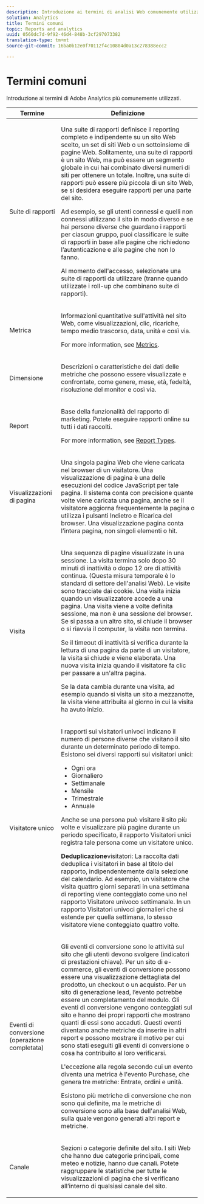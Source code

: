 ```yaml
---
description: Introduzione ai termini di analisi Web comunemente utilizzati nei rapporti di marketing.
solution: Analytics
title: Termini comuni
topic: Reports and analytics
uuid: 0560dc7d-9f92-46d4-848b-3cf297073382
translation-type: tm+mt
source-git-commit: 16ba0b12e0f70112f4c10804d0a13c278388ecc2

---
```



# Termini comuni

Introduzione ai termini di Adobe Analytics più comunemente utilizzati.

<table id="table_58F5D292485F45F9902B372E4E1E3103"> 
 <thead> 
  <tr> 
   <th colname="col1" class="entry"> Termine </th> 
   <th colname="col2" class="entry"> Definizione </th> 
  </tr> 
 </thead>
 <tbody> 
  <tr> 
   <td colname="col1"> <p> Suite di rapporti </p> </td> 
   <td colname="col2"> <p>Una suite di rapporti definisce il reporting completo e indipendente su un sito Web scelto, un set di siti Web o un sottoinsieme di pagine Web. Solitamente, una suite di rapporti è un sito Web, ma può essere un segmento globale in cui hai combinato diversi numeri di siti per ottenere un totale. Inoltre, una suite di rapporti può essere più piccola di un sito Web, se si desidera eseguire rapporti per una parte del sito. </p> <p>Ad esempio, se gli utenti connessi e quelli non connessi utilizzano il sito in modo diverso e se hai persone diverse che guardano i rapporti per ciascun gruppo, puoi classificare le suite di rapporti in base alle pagine che richiedono l’autenticazione e alle pagine che non lo fanno. </p> <p>Al momento dell'accesso, selezionate una suite di rapporti da utilizzare (tranne quando utilizzate i roll-up che combinano suite di rapporti). </p> </td> 
  </tr> 
  <tr> 
   <td> <p>Metrica </p> </td> 
   <td> <p>Informazioni quantitative sull'attività nel sito Web, come visualizzazioni, clic, ricariche, tempo medio trascorso, data, unità e così via. </p> <p>For more information, see <a href="/help/analyze/reports-analytics/metrics.md">Metrics</a>. </p> </td> 
  </tr> 
  <tr> 
   <td> <p> Dimensione </p> </td> 
   <td> <p>Descrizioni o caratteristiche dei dati delle metriche che possono essere visualizzate e confrontate, come genere, mese, età, fedeltà, risoluzione del monitor e così via. </p> </td> 
  </tr> 
  <tr> 
   <td> <p> Report </p> </td> 
   <td> <p>Base della funzionalità del rapporto di marketing. Potete eseguire rapporti online su tutti i dati raccolti. </p> <p>For more information, see <a href="/help/analyze/reports-analytics/reports.md"> Report Types</a>. </p> </td> 
  </tr> 
  <tr> 
   <td> <p> Visualizzazioni di pagina </p> </td> 
   <td> <p>Una singola pagina Web che viene caricata nel browser di un visitatore. Una visualizzazione di pagina è una delle esecuzioni del codice JavaScript per tale pagina. Il sistema conta con precisione quante volte viene caricata una pagina, anche se il visitatore aggiorna frequentemente la pagina o utilizza i pulsanti <span class="uicontrol"> Indietro</span> e <span class="uicontrol"> Ricarica</span> del browser. Una visualizzazione pagina conta l’intera pagina, non singoli elementi o hit. </p> </td> 
  </tr> 
  <tr> 
   <td> <p>Visita </p> </td> 
   <td> <p>Una sequenza di pagine visualizzate in una sessione. La visita termina solo dopo 30 minuti di inattività o dopo 12 ore di attività continua. (Questa misura temporale è lo standard di settore dell'analisi Web). Le visite sono tracciate dai cookie. Una visita inizia quando un visualizzatore accede a una pagina. Una visita viene a volte definita <span class="term"> sessione</span>, ma non è una sessione del browser. Se si passa a un altro sito, si chiude il browser o si riavvia il computer, la visita non termina. </p> <p> Se il timeout di inattività si verifica durante la lettura di una pagina da parte di un visitatore, la visita si chiude e viene elaborata. Una nuova visita inizia quando il visitatore fa clic per passare a un'altra pagina. </p> <p>Se la data cambia durante una visita, ad esempio quando si visita un sito a mezzanotte, la visita viene attribuita al giorno in cui la visita ha avuto inizio. </p> </td> 
  </tr> 
  <tr> 
   <td> <p> Visitatore unico </p> </td> 
   <td> <p>I rapporti sui visitatori univoci indicano il numero di persone diverse che visitano il sito durante un determinato periodo di tempo. Esistono sei diversi rapporti sui visitatori unici: </p> 
    <ul id="ul_863B8DE8B9E74DE4A93C2C2931EEFB6D"> 
     <li id="li_21C835B71EF64B4DA821B674416C8B85">Ogni ora </li> 
     <li id="li_36A498AE7D7A455C8DEB3AA0F025B597">Giornaliero </li> 
     <li id="li_30F26F8DAC664E1FA823B7BDDB7B0F8B">Settimanale </li> 
     <li id="li_09263F6B1E114A8DB477793B560A0417">Mensile </li> 
     <li id="li_A0B2CA3D44564045B02B55AF6E392F76">Trimestrale </li> 
     <li id="li_296BC5B02921460690F35128B1192800">Annuale </li> 
    </ul> <p>Anche se una persona può visitare il sito più volte e visualizzare più pagine durante un periodo specificato, il rapporto Visitatori unici registra tale persona come un visitatore unico. </p> <p> <b>Deduplicazione</b>visitatori: La raccolta dati deduplica i visitatori in base al titolo del rapporto, indipendentemente dalla selezione del calendario. Ad esempio, un visitatore che visita quattro giorni separati in una settimana di reporting viene conteggiato come uno nel rapporto <span class="wintitle"></span>Visitatore univoco settimanale. In un rapporto <span class="wintitle"></span> Visitatori univoci giornalieri che si estende per quella settimana, lo stesso visitatore viene conteggiato quattro volte. </p> </td> 
  </tr> 
  <tr> 
   <td> <p>Eventi di conversione (operazione completata) </p> </td> 
   <td> <p>Gli eventi di conversione sono le attività sul sito che gli utenti devono svolgere (indicatori di prestazioni chiave). Per un sito di e-commerce, gli eventi di conversione possono essere una visualizzazione dettagliata del prodotto, un checkout o un acquisto. Per un sito di generazione lead, l’evento potrebbe essere un completamento del modulo. Gli eventi di conversione vengono conteggiati sul sito e hanno dei propri rapporti che mostrano quanti di essi sono accaduti. Questi eventi diventano anche metriche da inserire in altri report e possono mostrare il motivo per cui sono stati eseguiti gli eventi di conversione o cosa ha contribuito al loro verificarsi. </p> <p>L'eccezione alla regola secondo cui un evento diventa una metrica è l'evento Purchase, che genera tre metriche: Entrate, ordini e unità. </p> <p>Esistono più metriche di conversione che non sono qui definite, ma le metriche di conversione sono alla base dell'analisi Web, sulla quale vengono generati altri report e metriche. </p> </td> 
  </tr> 
  <tr> 
   <td> <p>Canale </p> </td> 
   <td> <p> Sezioni o categorie definite del sito. I siti Web che hanno due categorie principali, come <span class="term"> meteo</span> e <span class="term"> notizie</span>, hanno due canali. Potete raggruppare le statistiche per tutte le visualizzazioni di pagina che si verificano all’interno di qualsiasi canale del sito. </p> </td> 
  </tr> 
 </tbody> 
</table>

